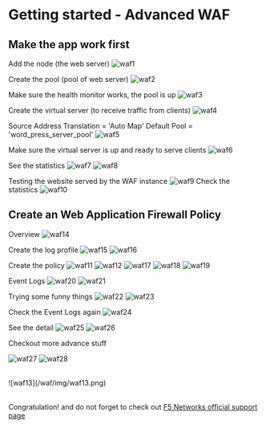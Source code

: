 # Getting started - Advanced WAF
## Make the app work first
Add the node (the web server)
![waf1](/waf/img/waf1.png)

Create the pool (pool of web server)
![waf2](/waf/img/waf2.png)

Make sure the health monitor works, the pool is up
![waf3](/waf/img/waf3.png)

Create the virtual server (to receive traffic from clients)
![waf4](/waf/img/waf4.png)

Source Address Translation = 'Auto Map'
Default Pool = 'word_press_server_pool'
![waf5](/waf/img/waf5.png)

Make sure the virtual server is up and ready to serve clients
![waf6](/waf/img/waf6.png)

See the statistics
![waf7](/waf/img/waf7.png)
![waf8](/waf/img/waf8.png)

Testing the website served by the WAF instance
![waf9](/waf/img/waf9.png)
Check the statistics
![waf10](/waf/img/waf10.png)

## Create an Web Application Firewall Policy
Overview
![waf14](/waf/img/waf14.png)

Create the log profile
![waf15](/waf/img/waf15.png)
![waf16](/waf/img/waf16.png)

Create the policy
![waf11](/waf/img/waf11.png)
![waf12](/waf/img/waf12.png)
![waf17](/waf/img/waf17.png)
![waf18](/waf/img/waf18.png)
![waf19](/waf/img/waf19.png)

Event Logs
![waf20](/waf/img/waf20.png)
![waf21](/waf/img/waf21.png)

Trying some funny things
![waf22](/waf/img/waf22.png)
![waf23](/waf/img/waf23.png)

Check the Event Logs again
![waf24](/waf/img/waf24.png)

See the detail
![waf25](/waf/img/waf25.png)
![waf26](/waf/img/waf26.png)

Checkout more advance stuff

![waf27](/waf/img/waf27.png)
![waf28](/waf/img/waf28.png)


<br>
![waf13](/waf/img/waf13.png)

<br>Congratulation! and do not forget to check out <a href='https://support.f5.com/csp/home'>F5 Networks official support page</a>
